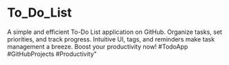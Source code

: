 # To_Do_List
A simple and efficient To-Do List application on GitHub. Organize tasks, set priorities, and track progress. Intuitive UI, tags, and reminders make task management a breeze. Boost your productivity now! #TodoApp #GitHubProjects #Productivity"
